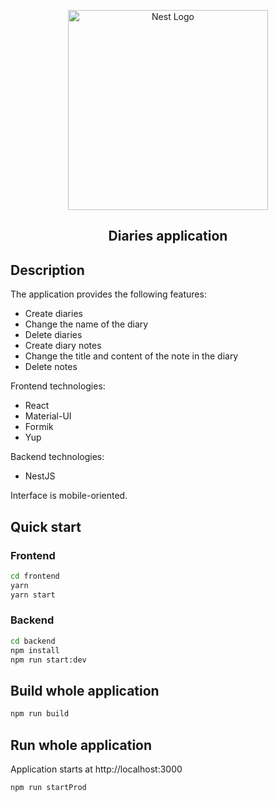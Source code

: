<p align="center">
  <a href="http://nestjs.com/" target="blank"><img src="https://upload.wikimedia.org/wikipedia/commons/e/ed/Book_Hexagonal_Icon.svg" width="320" alt="Nest Logo" /></a>
</p>

<h2 align="center">
  Diaries application
</h2>

## Description

The application provides the following features:

- Create diaries
- Change the name of the diary
- Delete diaries
- Create diary notes
- Change the title and content of the note in the diary
- Delete notes

Frontend technologies:

- React
- Material-UI
- Formik
- Yup

Backend technologies:

- NestJS

Interface is mobile-oriented.

## Quick start

### Frontend

```sh
cd frontend
yarn
yarn start
```

### Backend

```sh
cd backend
npm install
npm run start:dev
```

## Build whole application

```sh
npm run build
```

## Run whole application

Application starts at http://localhost:3000

```sh
npm run startProd
```
